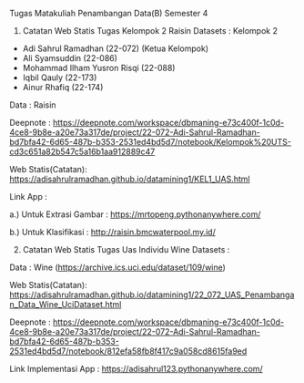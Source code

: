 Tugas Matakuliah Penambangan Data(B) Semester 4
1. Catatan Web Statis Tugas Kelompok 2 Raisin Datasets :
Kelompok 2
- Adi Sahrul Ramadhan (22-072) (Ketua Kelompok)
- Ali Syamsuddin (22-086)
- Mohammad Ilham Yusron Risqi (22-088)
- Iqbil Qauly (22-173)
- Ainur Rhafiq (22-174)

Data : Raisin

Deepnote : https://deepnote.com/workspace/dbmaning-e73c400f-1c0d-4ce8-9b8e-a20e73a317de/project/22-072-Adi-Sahrul-Ramadhan-bd7bfa42-6d65-487b-b353-2531ed4bd5d7/notebook/Kelompok%20UTS-cd3c651a82b547c5a16b1aa912889c47 

Web Statis(Catatan): https://adisahrulramadhan.github.io/datamining1/KEL1_UAS.html

Link App :

a.) Untuk Extrasi Gambar : https://mrtopeng.pythonanywhere.com/

b.) Untuk Klasifikasi : http://raisin.bmcwaterpool.my.id/

2. Catatan Web Statis Tugas Uas Individu Wine Datasets :
   
Data : Wine (https://archive.ics.uci.edu/dataset/109/wine)

Web Statis(Catatan): https://adisahrulramadhan.github.io/datamining1/22_072_UAS_Penambangan_Data_Wine_UciDataset.html

Deepnote : https://deepnote.com/workspace/dbmaning-e73c400f-1c0d-4ce8-9b8e-a20e73a317de/project/22-072-Adi-Sahrul-Ramadhan-bd7bfa42-6d65-487b-b353-2531ed4bd5d7/notebook/812efa58fb8f417c9a058cd8615fa9ed

Link Implementasi App : https://adisahrul123.pythonanywhere.com/
